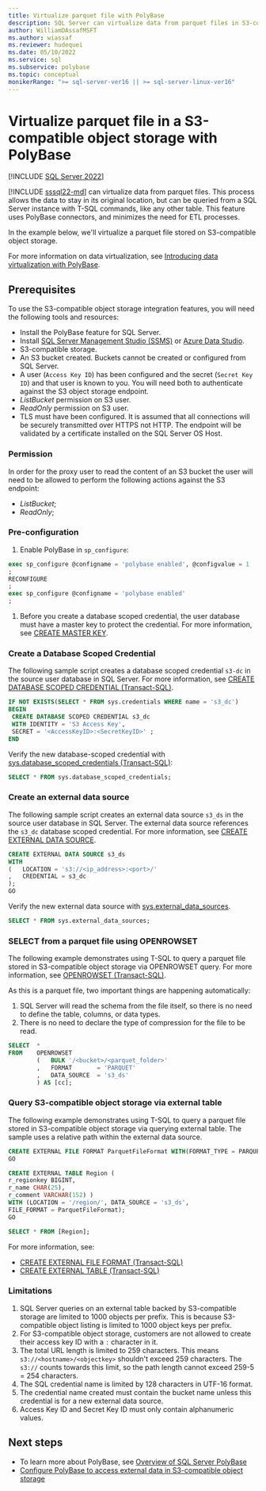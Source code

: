 ```yaml
---
title: Virtualize parquet file with PolyBase
description: SQL Server can virtualize data from parquet files in S3-compatible object storage using PolyBase.
author: WilliamDAssafMSFT
ms.author: wiassaf
ms.reviewer: hudequei
ms.date: 05/10/2022
ms.service: sql
ms.subservice: polybase
ms.topic: conceptual
monikerRange: ">= sql-server-ver16 || >= sql-server-linux-ver16"
---
```


# Virtualize parquet file in a S3-compatible object storage with PolyBase
 [!INCLUDE [SQL Server 2022](../../includes/applies-to-version/sqlserver2022.md)]

[!INCLUDE [sssql22-md](../../includes/sssql22-md.md)] can virtualize data from parquet files. This process allows the data to stay in its original location, but can be queried from a SQL Server instance with T-SQL commands, like any other table. This feature uses PolyBase connectors, and minimizes the need for ETL processes.

In the example below, we'll virtualize a parquet file stored on S3-compatible object storage.

For more information on data virtualization, see [Introducing data virtualization with PolyBase](polybase-guide.md).

## Prerequisites

To use the S3-compatible object storage integration features, you will need the following tools and resources:

* Install the PolyBase feature for SQL Server.
* Install [SQL Server Management Studio (SSMS)](../../ssms/download-sql-server-management-studio-ssms.md) or [Azure Data Studio](../../azure-data-studio/download-azure-data-studio.md).
* S3-compatible storage.
* An S3 bucket created. Buckets cannot be created or configured from SQL Server.
* A user (`Access Key ID`) has been configured and the secret (`Secret Key ID`) and that user is known to you. You will need both to authenticate against the S3 object storage endpoint.
* *ListBucket* permission on S3 user.
* *ReadOnly* permission on S3 user.
* TLS must have been configured. It is assumed that all connections will be securely transmitted over HTTPS not HTTP. The endpoint will be validated by a certificate installed on the SQL Server OS Host.

### Permission

In order for the proxy user to read the content of an S3 bucket the user will need to be allowed to perform the following actions against the S3 endpoint:

* *ListBucket*;
* *ReadOnly*;

### Pre-configuration

1. Enable PolyBase in `sp_configure`:

```sql
exec sp_configure @configname = 'polybase enabled', @configvalue = 1
;
RECONFIGURE
;
exec sp_configure @configname = 'polybase enabled'
;
```

1. Before you create a database scoped credential, the user database must have a master key to protect the credential. For more information, see [CREATE MASTER KEY](../../t-sql/statements/create-master-key-transact-sql.md). 

### Create a Database Scoped Credential

The following sample script creates a database scoped credential `s3-dc` in the source user database in SQL Server. For more information, see [CREATE DATABASE SCOPED CREDENTIAL (Transact-SQL)](../../t-sql/statements/create-database-scoped-credential-transact-sql.md).

```sql
IF NOT EXISTS(SELECT * FROM sys.credentials WHERE name = 's3_dc')
BEGIN
 CREATE DATABASE SCOPED CREDENTIAL s3_dc
 WITH IDENTITY = 'S3 Access Key',
 SECRET = '<AccessKeyID>:<SecretKeyID>' ;
END
```

Verify the new database-scoped credential with [sys.database_scoped_credentials (Transact-SQL)](../system-catalog-views/sys-database-scoped-credentials-transact-sql.md):

```sql
SELECT * FROM sys.database_scoped_credentials;
```

### Create an external data source

The following sample script creates an external data source `s3_ds` in the source user database in SQL Server. The external data source references the `s3_dc` database scoped credential. For more information, see [CREATE EXTERNAL DATA SOURCE](../../t-sql/statements/create-external-data-source-transact-sql.md).

```sql
CREATE EXTERNAL DATA SOURCE s3_ds
WITH
(   LOCATION = 's3://<ip_address>:<port>/'
,   CREDENTIAL = s3_dc
);
GO
```

Verify the new external data source with [sys.external_data_sources](../system-catalog-views/sys-external-data-sources-transact-sql.md).

```sql
SELECT * FROM sys.external_data_sources;
```

### SELECT from a parquet file using OPENROWSET

The following example demonstrates using T-SQL to query a parquet file stored in S3-compatible object storage via OPENROWSET query. For more information, see [OPENROWSET (Transact-SQL)](../../t-sql/functions/openrowset-transact-sql.md).

As this is a parquet file, two important things are happening automatically:

1. SQL Server will read the schema from the file itself, so there is no need to define the table, columns, or data types.
2. There is no need to declare the type of compression for the file to be read.

```sql
SELECT  * 
FROM    OPENROWSET
        (   BULK '/<bucket>/<parquet_folder>'
        ,   FORMAT       = 'PARQUET'
        ,   DATA_SOURCE  = 's3_ds'
        ) AS [cc];
```

### Query S3-compatible object storage via external table

The following example demonstrates using T-SQL to query a parquet file stored in S3-compatible object storage via querying external table. The sample uses a relative path within the external data source.

```sql
CREATE EXTERNAL FILE FORMAT ParquetFileFormat WITH(FORMAT_TYPE = PARQUET);
GO

CREATE EXTERNAL TABLE Region (
r_regionkey BIGINT,
r_name CHAR(25),
r_comment VARCHAR(152) )
WITH (LOCATION = '/region/', DATA_SOURCE = 's3_ds', 
FILE_FORMAT = ParquetFileFormat);
GO

SELECT * FROM [Region];
```

For more information, see:

- [CREATE EXTERNAL FILE FORMAT (Transact-SQL)](../../t-sql/statements/create-external-file-format-transact-sql.md)
- [CREATE EXTERNAL TABLE (Transact-SQL)](../../t-sql/statements/create-external-table-transact-sql.md)

### Limitations

1. SQL Server queries on an external table backed by S3-compatible storage are limited to 1000 objects per prefix. This is because S3-compatible object listing is limited to 1000 object keys per prefix.
2. For S3-compatible object storage, customers are not allowed to create their access key ID with a `:` character in it.
3. The total URL length is limited to 259 characters. This means `s3://<hostname>/<objectkey>` shouldn't exceed 259 characters. The `s3://` counts towards this limit, so the path length cannot exceed 259-5 = 254 characters.
4. The SQL credential name is limited by 128 characters in UTF-16 format.
5. The credential name created must contain the bucket name unless this credential is for a new external data source.
6. Access Key ID and Secret Key ID must only contain alphanumeric values.

## Next steps

 - To learn more about PolyBase, see [Overview of SQL Server PolyBase](polybase-guide.md)
- [Configure PolyBase to access external data in S3-compatible object storage](polybase-configure-s3-compatible.md)
